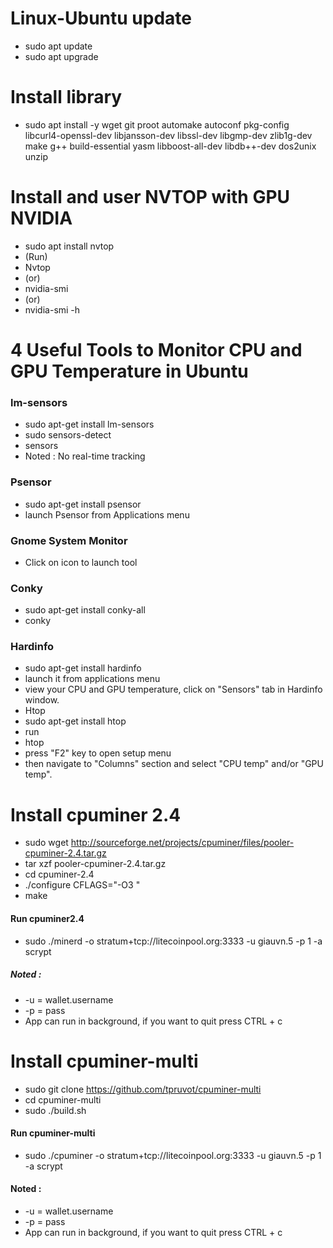 # Linux-Ubuntu update
- sudo apt update
- sudo apt upgrade
# Install library
- sudo apt install -y wget git proot automake autoconf pkg-config libcurl4-openssl-dev libjansson-dev libssl-dev libgmp-dev zlib1g-dev make g++ build-essential yasm libboost-all-dev libdb++-dev dos2unix unzip
# Install and user NVTOP with GPU NVIDIA
- sudo apt install nvtop
- (Run)
- Nvtop
- (or)
- nvidia-smi
- (or)
- nvidia-smi -h

# 4 Useful Tools to Monitor CPU and GPU Temperature in Ubuntu
### lm-sensors
- sudo apt-get install lm-sensors
- sudo sensors-detect
- sensors
- Noted : No real-time tracking
### Psensor
- sudo apt-get install psensor
- launch Psensor from Applications menu
### Gnome System Monitor
- Click on icon to launch tool
### Conky
- sudo apt-get install conky-all
- conky
### Hardinfo
- sudo apt-get install hardinfo
- launch it from applications menu
- view your CPU and GPU temperature, click on "Sensors" tab in Hardinfo window.
- Htop
- sudo apt-get install htop
- run
- htop
- press "F2" key to open setup menu
- then navigate to "Columns" section and select "CPU temp" and/or "GPU temp".
  
# Install cpuminer 2.4
- sudo wget http://sourceforge.net/projects/cpuminer/files/pooler-cpuminer-2.4.tar.gz
- tar xzf pooler-cpuminer-2.4.tar.gz
- cd cpuminer-2.4
- ./configure CFLAGS="-O3 "
- make
#### Run cpuminer2.4
- sudo ./minerd -o stratum+tcp://litecoinpool.org:3333 -u giauvn.5 -p 1 -a scrypt
##### Noted :
- -u = wallet.username
- -p = pass
- App can run in background, if you want to quit press CTRL + c

# Install cpuminer-multi
- sudo git clone https://github.com/tpruvot/cpuminer-multi
- cd cpuminer-multi
- sudo ./build.sh
#### Run cpuminer-multi
- sudo ./cpuminer -o stratum+tcp://litecoinpool.org:3333 -u giauvn.5 -p 1 -a scrypt
#### Noted :
- -u = wallet.username
- -p = pass
- App can run in background, if you want to quit press CTRL + c
